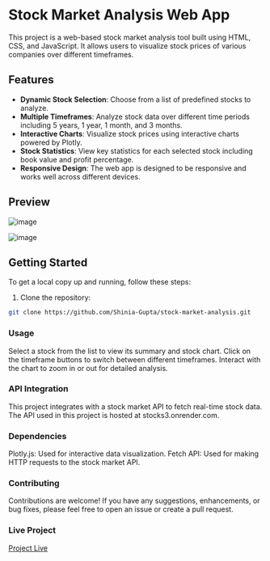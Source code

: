 # Stock Market Analysis Web App

This project is a web-based stock market analysis tool built using HTML, CSS, and JavaScript. It allows users to visualize stock prices of various companies over different timeframes.

## Features

- **Dynamic Stock Selection**: Choose from a list of predefined stocks to analyze.
- **Multiple Timeframes**: Analyze stock data over different time periods including 5 years, 1 year, 1 month, and 3 months.
- **Interactive Charts**: Visualize stock prices using interactive charts powered by Plotly.
- **Stock Statistics**: View key statistics for each selected stock including book value and profit percentage.
- **Responsive Design**: The web app is designed to be responsive and works well across different devices.

## Preview

![image](https://github.com/Shinia-Gupta/Stock-Market-Analysis/assets/113818197/73b0e611-f50d-4579-83fa-4eb829cf381e)

![image](https://github.com/Shinia-Gupta/Stock-Market-Analysis/assets/113818197/2b1358f7-2878-4953-b1c8-4627045ff011)

## Getting Started

To get a local copy up and running, follow these steps:

1. Clone the repository:

```bash
git clone https://github.com/Shinia-Gupta/stock-market-analysis.git
```

### Usage
Select a stock from the list to view its summary and stock chart.
Click on the timeframe buttons to switch between different timeframes.
Interact with the chart to zoom in or out for detailed analysis.

### API Integration
This project integrates with a stock market API to fetch real-time stock data. The API used in this project is hosted at stocks3.onrender.com.

### Dependencies
Plotly.js: Used for interactive data visualization.
Fetch API: Used for making HTTP requests to the stock market API.

### Contributing
Contributions are welcome! If you have any suggestions, enhancements, or bug fixes, please feel free to open an issue or create a pull request.

### Live Project
[Project Live](https://shinia-gupta.github.io/Stock-Market-Analysis/)
